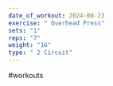 ```yaml
---
date_of_workout: 2024-08-23
exercise: " Overhead Press"
sets: "1"
reps: "7"
weight: "16"
type: " 2 Circuit"
---
```

#workouts